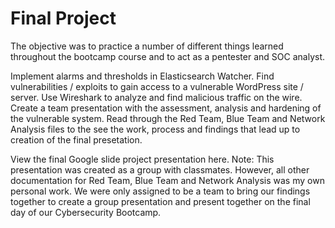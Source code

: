 # Final Project

The objective was to practice a number of different things learned throughout the bootcamp course and to act as a pentester and SOC analyst.

Implement alarms and thresholds in Elasticsearch Watcher.
Find vulnerabilities / exploits to gain access to a vulnerable WordPress site / server.
Use Wireshark to analyze and find malicious traffic on the wire.
Create a team presentation with the assessment, analysis and hardening of the vulnerable system.
Read through the Red Team, Blue Team and Network Analysis files to the see the work, process and findings that lead up to creation of the final presetation.

View the final Google slide project presentation here. Note: This presentation was created as a group with classmates. However, all other documentation for Red Team, Blue Team and Network Analysis was my own personal work. We were only assigned to be a team to bring our findings together to create a group presentation and present together on the final day of our Cybersecurity Bootcamp.
